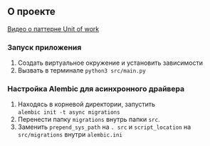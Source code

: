 ## О проекте
[Видео о паттерне Unit of work](https://www.youtube.com/watch?v=TaYg23VkCRI)


### Запуск приложения
1. Создать виртуальное окружение и установить зависимости
2. Вызвать в терминале `python3 src/main.py`

### Настройка Alembic для асинхронного драйвера
1. Находясь в корневой директории, запустить  
`alembic init -t async migrations`
2. Перенести папку `migrations` внутрь папки `src`.
3. Заменить `prepend_sys_path` на `. src` и `script_location` на `src/migrations` внутри `alembic.ini`
